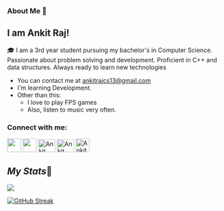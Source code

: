 





 ### About Me 🚀
## I am Ankit Raj!
 
🎓 I am a 3rd year student pursuing my bachelor's in Computer Science. Passionate about problem solving and development. Proficient in C++ and data structures. Always ready to learn new technologies

*   You can contact me at [ankitrajcs13@gmail.com](mailto:ankitrajcs13@gmail.com)
*   I'm learning Development.
*   Other than this:
       - I love to play FPS games
       - Also, listen to music very often.




<h3 align="left">Connect with me:</h3>
<p align="left">
<p align="left"> 
 <a href="https://www.linkedin.com/in/ankitraj13/" target="_blank" rel="noreferrer"><img src="https://raw.githubusercontent.com/danielcranney/readme-generator/main/public/icons/socials/linkedin.svg" width="32" height="32" /></a> 
 <a href="https://www.twitter.com/anki__13" target="_blank" rel="noreferrer"><img src="https://raw.githubusercontent.com/danielcranney/readme-generator/main/public/icons/socials/twitter.svg" width="32" height="32" /></a>
 <a href="https://www.codechef.com/users/ankitraj_13" target="blank"><img src="https://cdn.jsdelivr.net/npm/simple-icons@3.1.0/icons/codechef.svg" alt="Ankit Raj" height="30" width="40" /></a>
<a href="https://www.hackerrank.com/ankitrajcs13" target="blank"><img  src="https://raw.githubusercontent.com/rahuldkjain/github-profile-readme-generator/master/src/images/icons/Social/hackerrank.svg" alt="Ankit Raj" height="30" width="40" /></a>
<a href="https://leetcode.com/Anki_13/" target="blank"><img  src="https://raw.githubusercontent.com/rahuldkjain/github-profile-readme-generator/master/src/images/icons/Social/leet-code.svg" alt="Ankit Raj" height="32" width="32" /></a> 
 </p>


## *My Stats*🔗

<a href="https://github.com/ankitrajcs13">
 <img 
   src="https://github-readme-stats.vercel.app/api?username=ankitrajcs13&show_icons=true&theme=tokyonight" 
/>
 
[![GitHub Streak](https://github-readme-streak-stats.herokuapp.com?user=ankitrajcs13&theme=tokyonight)](https://git.io/streak-stats)



